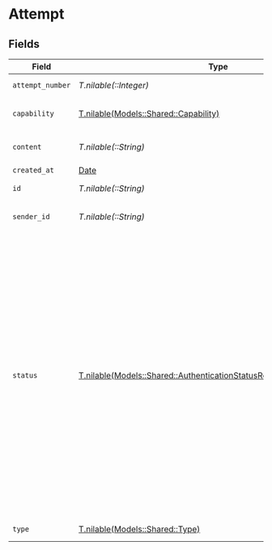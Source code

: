 # Attempt


## Fields

| Field                                                                                                                                                                                                                                                                                                                          | Type                                                                                                                                                                                                                                                                                                                           | Required                                                                                                                                                                                                                                                                                                                       | Description                                                                                                                                                                                                                                                                                                                    | Example                                                                                                                                                                                                                                                                                                                        |
| ------------------------------------------------------------------------------------------------------------------------------------------------------------------------------------------------------------------------------------------------------------------------------------------------------------------------------ | ------------------------------------------------------------------------------------------------------------------------------------------------------------------------------------------------------------------------------------------------------------------------------------------------------------------------------ | ------------------------------------------------------------------------------------------------------------------------------------------------------------------------------------------------------------------------------------------------------------------------------------------------------------------------------ | ------------------------------------------------------------------------------------------------------------------------------------------------------------------------------------------------------------------------------------------------------------------------------------------------------------------------------ | ------------------------------------------------------------------------------------------------------------------------------------------------------------------------------------------------------------------------------------------------------------------------------------------------------------------------------ |
| `attempt_number`                                                                                                                                                                                                                                                                                                               | *T.nilable(::Integer)*                                                                                                                                                                                                                                                                                                         | :heavy_minus_sign:                                                                                                                                                                                                                                                                                                             | The attempt number.                                                                                                                                                                                                                                                                                                            |                                                                                                                                                                                                                                                                                                                                |
| `capability`                                                                                                                                                                                                                                                                                                                   | [T.nilable(Models::Shared::Capability)](../../models/shared/capability.md)                                                                                                                                                                                                                                                     | :heavy_minus_sign:                                                                                                                                                                                                                                                                                                             | The capability of the attempt.                                                                                                                                                                                                                                                                                                 |                                                                                                                                                                                                                                                                                                                                |
| `content`                                                                                                                                                                                                                                                                                                                      | *T.nilable(::String)*                                                                                                                                                                                                                                                                                                          | :heavy_minus_sign:                                                                                                                                                                                                                                                                                                             | The content of the attempt.                                                                                                                                                                                                                                                                                                    | Your code is 123456                                                                                                                                                                                                                                                                                                            |
| `created_at`                                                                                                                                                                                                                                                                                                                   | [Date](https://ruby-doc.org/stdlib-2.6.1/libdoc/date/rdoc/Date.html)                                                                                                                                                                                                                                                           | :heavy_minus_sign:                                                                                                                                                                                                                                                                                                             | N/A                                                                                                                                                                                                                                                                                                                            |                                                                                                                                                                                                                                                                                                                                |
| `id`                                                                                                                                                                                                                                                                                                                           | *T.nilable(::String)*                                                                                                                                                                                                                                                                                                          | :heavy_minus_sign:                                                                                                                                                                                                                                                                                                             | The ID of the attempt.                                                                                                                                                                                                                                                                                                         |                                                                                                                                                                                                                                                                                                                                |
| `sender_id`                                                                                                                                                                                                                                                                                                                    | *T.nilable(::String)*                                                                                                                                                                                                                                                                                                          | :heavy_minus_sign:                                                                                                                                                                                                                                                                                                             | The sender ID of the attempt.                                                                                                                                                                                                                                                                                                  |                                                                                                                                                                                                                                                                                                                                |
| `status`                                                                                                                                                                                                                                                                                                                       | [T.nilable(Models::Shared::AuthenticationStatusResponseSchemasStatus)](../../models/shared/authenticationstatusresponseschemasstatus.md)                                                                                                                                                                                       | :heavy_minus_sign:                                                                                                                                                                                                                                                                                                             | The status of the attempt. Possible values are:<br/>  * `pending` - The attempt is pending.<br/>  * `delivered` - The attempt was delivered.<br/>  * `failed` - The attempt failed.<br/>  * `rate_limited` - The authentication was rate limited and cannot be retried.<br/>  * `expired` - The authentication has expired and cannot be retried.<br/> |                                                                                                                                                                                                                                                                                                                                |
| `type`                                                                                                                                                                                                                                                                                                                         | [T.nilable(Models::Shared::Type)](../../models/shared/type.md)                                                                                                                                                                                                                                                                 | :heavy_minus_sign:                                                                                                                                                                                                                                                                                                             | The type of the event.                                                                                                                                                                                                                                                                                                         |                                                                                                                                                                                                                                                                                                                                |
